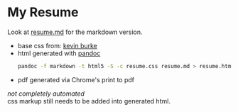 # My Resume
Look at [resume.md](https://github.com/ab-su-rd/resume/blob/master/resume.md) for the markdown version.  

-	base css from: [kevin burke](http://kevinburke.bitbucket.org/markdowncss/)  
-	html generated with [pandoc](http://johnmacfarlane.net/pandoc/)  
	```bash
	pandoc -f markdown -t html5 -S -c resume.css resume.md > resume.html
	```
-	pdf generated via Chrome's print to pdf  

*not completely automated*  
css markup still needs to be added into generated html.
